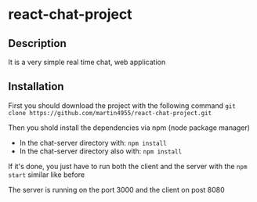 # react-chat-project
## Description
It is a very simple real time chat, web application
## Installation
First you should download the project with the following command `git clone https://github.com/martin4955/react-chat-project.git`

Then you shold install the dependencies via npm (node package manager)
- In the chat-server directory with: `npm install`
- In the chat-server directory also with: `npm install`

If it's done, you just have to run both the client and the server with the `npm start` similar like before

The server is running on the port 3000 and the client on post 8080
